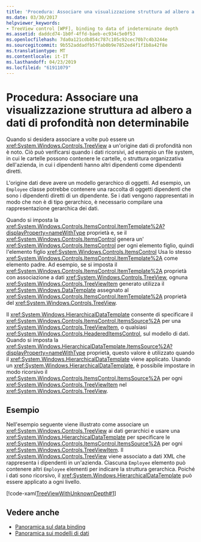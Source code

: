 ```yaml
---
title: 'Procedura: Associare una visualizzazione struttura ad albero a dati di profondità non determinabile'
ms.date: 03/30/2017
helpviewer_keywords:
- TreeView control [WPF], binding to data of indeterminate depth
ms.assetid: daddcd74-1b0f-4ffd-baeb-ec934c5e0f53
ms.openlocfilehash: 7da0a121cdb854c787c105c92cec70b7c4b3244e
ms.sourcegitcommit: 9b552addadfb57fab0b9e7852ed4f1f1b8a42f8e
ms.translationtype: MT
ms.contentlocale: it-IT
ms.lasthandoff: 04/23/2019
ms.locfileid: "61911079"
---
```

# <a name="how-to-bind-a-treeview-to-data-that-has-an-indeterminable-depth"></a>Procedura: Associare una visualizzazione struttura ad albero a dati di profondità non determinabile
Quando si desidera associare a volte può essere un <xref:System.Windows.Controls.TreeView> a un'origine dati di profondità non è noto.  Ciò può verificarsi quando i dati ricorsivi, ad esempio un file system, in cui le cartelle possono contenere le cartelle, o struttura organizzativa dell'azienda, in cui i dipendenti hanno altri dipendenti come dipendenti diretti.  
  
 L'origine dati deve avere un modello gerarchico di oggetti. Ad esempio, un `Employee` classe potrebbe contenere una raccolta di oggetti dipendenti che sono i dipendenti diretti di un dipendente. Se i dati vengono rappresentati in modo che non è di tipo gerarchico, è necessario compilare una rappresentazione gerarchica dei dati.  
  
 Quando si imposta la <xref:System.Windows.Controls.ItemsControl.ItemTemplate%2A?displayProperty=nameWithType> proprietà e, se il <xref:System.Windows.Controls.ItemsControl> genera un' <xref:System.Windows.Controls.ItemsControl> per ogni elemento figlio, quindi l'elemento figlio <xref:System.Windows.Controls.ItemsControl> Usa lo stesso <xref:System.Windows.Controls.ItemsControl.ItemTemplate%2A> come elemento padre. Ad esempio, se si imposta il <xref:System.Windows.Controls.ItemsControl.ItemTemplate%2A> proprietà con associazione a dati <xref:System.Windows.Controls.TreeView>, ognuna <xref:System.Windows.Controls.TreeViewItem> generato utilizza il <xref:System.Windows.DataTemplate> assegnato al <xref:System.Windows.Controls.ItemsControl.ItemTemplate%2A> proprietà del <xref:System.Windows.Controls.TreeView>.  
  
 Il <xref:System.Windows.HierarchicalDataTemplate> consente di specificare il <xref:System.Windows.Controls.ItemsControl.ItemsSource%2A> per una <xref:System.Windows.Controls.TreeViewItem>, o qualsiasi <xref:System.Windows.Controls.HeaderedItemsControl>, sul modello di dati. Quando si imposta la <xref:System.Windows.HierarchicalDataTemplate.ItemsSource%2A?displayProperty=nameWithType> proprietà, questo valore è utilizzato quando il <xref:System.Windows.HierarchicalDataTemplate> viene applicato. Usando un <xref:System.Windows.HierarchicalDataTemplate>, è possibile impostare in modo ricorsivo il <xref:System.Windows.Controls.ItemsControl.ItemsSource%2A> per ogni <xref:System.Windows.Controls.TreeViewItem> nel <xref:System.Windows.Controls.TreeView>.  
  
## <a name="example"></a>Esempio  
 Nell'esempio seguente viene illustrato come associare un <xref:System.Windows.Controls.TreeView> ai dati gerarchici e usare una <xref:System.Windows.HierarchicalDataTemplate> per specificare le <xref:System.Windows.Controls.ItemsControl.ItemsSource%2A> per ogni <xref:System.Windows.Controls.TreeViewItem>.  Il <xref:System.Windows.Controls.TreeView> viene associato a dati XML che rappresenta i dipendenti in un'azienda.  Ciascuna `Employee` elemento può contenere altri `Employee` elementi per indicare la struttura gerarchica. Poiché i dati sono ricorsivo, il <xref:System.Windows.HierarchicalDataTemplate> può essere applicato a ogni livello.  
  
 [!code-xaml[TreeViewWithUnknownDepth#1](~/samples/snippets/csharp/VS_Snippets_Wpf/TreeViewWithUnknownDepth/CS/Window1.xaml#1)]  
  
## <a name="see-also"></a>Vedere anche

- [Panoramica sul data binding](../data/data-binding-overview.md)
- [Panoramica sui modelli di dati](../data/data-templating-overview.md)
